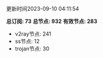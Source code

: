 更新时间2023-09-10 04:11:54

**总订阅: 73**
**总节点: 932**
**有效节点: 283**
- v2ray节点: 241
- ss节点: 12
- trojan节点: 30
